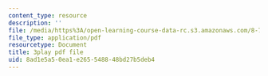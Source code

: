 ```yaml
---
content_type: resource
description: ''
file: /media/https%3A/open-learning-course-data-rc.s3.amazonaws.com/8-701-introduction-to-nuclear-and-particle-physics-fall-2020/8ad1e5a50ea1e265548848bd27b5deb4_AQkCZmhu0aA.pdf
file_type: application/pdf
resourcetype: Document
title: 3play pdf file
uid: 8ad1e5a5-0ea1-e265-5488-48bd27b5deb4
---
```


